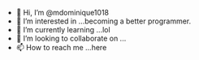 - 👋 Hi, I’m @mdominique1018
- 👀 I’m interested in ...becoming a better programmer.
- 🌱 I’m currently learning ...lol
- 💞️ I’m looking to collaborate on ...
- 📫 How to reach me ...here

<!---
mdominique1018/mdominique1018 is a ✨ special ✨ repository because its `README.md` (this file) appears on your GitHub profile.
You can click the Preview link to take a look at your changes.
--->
